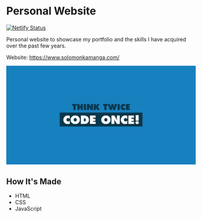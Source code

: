 # Personal Website

[![Netlify Status](https://api.netlify.com/api/v1/badges/5d83a0ef-eeaa-41e0-8ea2-1c74f1f07223/deploy-status)](https://app.netlify.com/sites/solomonkamanga/deploys)

Personal website to showcase my portfolio and the skills I have acquired over the past few years.

Website: https://www.solomonkamanga.com/

![screenshot of the website](img/meta-tag-image.png)

## How It's Made

- HTML
- CSS
- JavaScript